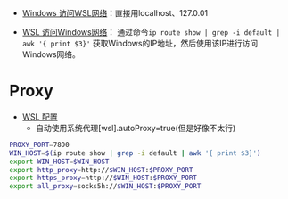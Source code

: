 - [Windows 访问WSL网络](https://learn.microsoft.com/zh-cn/windows/wsl/networking#accessing-linux-networking-apps-from-windows-localhost)：直接用localhost、127.0.01

- [WSL 访问Windows网络](https://learn.microsoft.com/zh-cn/windows/wsl/networking#accessing-windows-networking-apps-from-linux-host-ip)： 通过命令`ip route show | grep -i default | awk '{ print $3}'` 获取Windows的IP地址，然后使用该IP进行访问Windows网络。

# Proxy
- [WSL 配置](https://learn.microsoft.com/zh-cn/windows/wsl/wsl-config#main-wsl-settings)
	- 自动使用系统代理[wsl].autoProxy=true(但是好像不太行)
```bash
PROXY_PORT=7890
WIN_HOST=$(ip route show | grep -i default | awk '{ print $3}')
export WIN_HOST=$WIN_HOST
export http_proxy=http://$WIN_HOST:$PROXY_PORT
export https_proxy=http://$WIN_HOST:$PROXY_PORT
export all_proxy=socks5h://$WIN_HOST:$PROXY_PORT
```